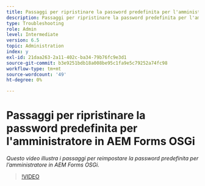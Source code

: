 ```yaml
---
title: Passaggi per ripristinare la password predefinita per l'amministratore in AEM Forms OSGi
description: Passaggi per ripristinare la password predefinita per l'amministratore in AEM Forms OSGi
type: Troubleshooting
role: Admin
level: Intermediate
version: 6.5
topic: Administration
index: y
exl-id: 21daa263-2a11-402c-ba34-79b76fc9e3d1
source-git-commit: b3e9251bdb18a008be95c1fa9e5c79252a74fc98
workflow-type: tm+mt
source-wordcount: '49'
ht-degree: 0%

---
```


# Passaggi per ripristinare la password predefinita per l&#39;amministratore in AEM Forms OSGi

*Questo video illustra i passaggi per reimpostare la password predefinita per l’amministratore in AEM Forms OSGi.*

>[!VIDEO](https://video.tv.adobe.com/v/335542?quality=12&learn=on)
